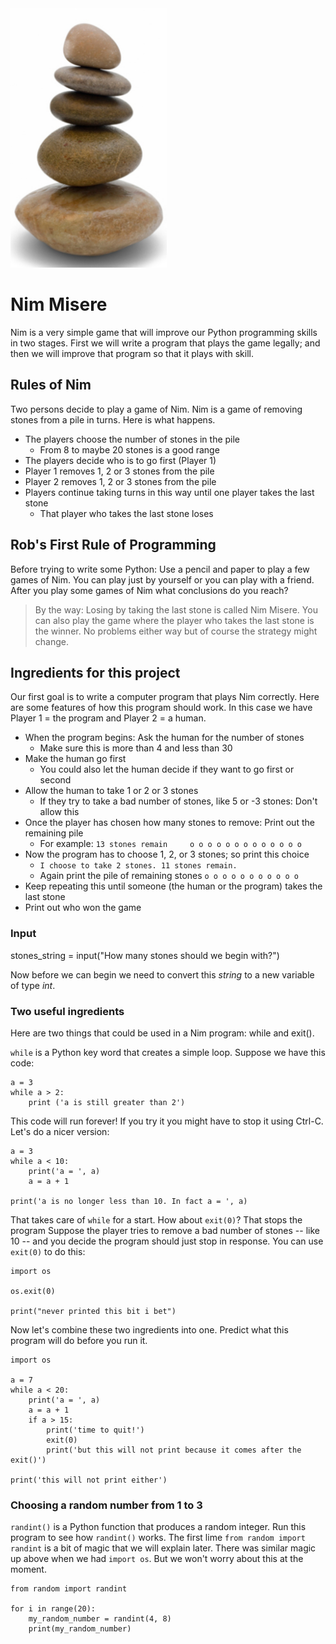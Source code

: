 <img src="https://github.com/robfatland/pythonbytes/blob/master/nim/nim_pile.png" alt="drawing" width="250"/>


# Nim Misere


Nim is a very simple game that will improve our Python programming skills in two stages. 
First we will write a program that plays the game legally; and then we will improve
that program so that it plays with skill.


## Rules of Nim


Two persons decide to play a game of Nim. Nim is a game of removing stones from a pile
in turns. Here is what happens.


* The players choose the number of stones in the pile 
  * From 8 to maybe 20 stones is a good range
* The players decide who is to go first (Player 1)
* Player 1 removes 1, 2 or 3 stones from the pile 
* Player 2 removes 1, 2 or 3 stones from the pile
* Players continue taking turns in this way until one player takes the last stone
  * That player who takes the last stone loses
  

## Rob's First Rule of Programming


Before trying to write some Python: Use a pencil and paper to play a few games of Nim. 
You can play just by yourself or you can play with a friend. After you play some games
of Nim what conclusions do you reach? 

> By the way: Losing by taking the last stone is called Nim Misere. You can also play
the game where the player who takes the last stone is the winner. No problems either
way but of course the strategy might change.


## Ingredients for this project


Our first goal is to write a computer program that plays Nim correctly. 
Here are some features of how this program should work. In this case 
we have Player 1 = the program and Player 2 = a human. 

* When the program begins: Ask the human for the number of stones
  * Make sure this is more than 4 and less than 30
* Make the human go first
  * You could also let the human decide if they want to go first or second
* Allow the human to take 1 or 2 or 3 stones
  * If they try to take a bad number of stones, like 5 or -3 stones: Don't allow this
* Once the player has chosen how many stones to remove: Print out the remaining pile 
  * For example: `13 stones remain     o o o o o o o o o o o o o`
* Now the program has to choose 1, 2, or 3 stones; so print this choice
  * `I choose to take 2 stones. 11 stones remain.`
  * Again print the pile of remaining stones `o o o o o o o o o o o`
* Keep repeating this until someone (the human or the program) takes the last stone
* Print out who won the game

### Input

stones_string = input("How many stones should we begin with?")

Now before we can begin we need to convert this *string* to a new variable of type *int*.


### Two useful ingredients


Here are two things that could be used in a Nim program: while and exit(). 


`while` is a Python key word that creates a simple loop. Suppose we have this code: 


```
a = 3
while a > 2:
    print ('a is still greater than 2')
```

This code will run forever! If you try it you might have to stop it using Ctrl-C. Let's do a nicer version: 


```
a = 3
while a < 10:
    print('a = ', a)
    a = a + 1

print('a is no longer less than 10. In fact a = ', a)
```

That takes care of `while` for a start. How about `exit(0)`? That stops the program
Suppose the player tries to remove a bad number of stones -- like 10 -- and you decide the program should
just stop in response. You can use `exit(0)` to do this: 

```
import os

os.exit(0)

print("never printed this bit i bet")
```


Now let's combine these two ingredients into one. Predict what this program will do before you run it. 


```
import os

a = 7
while a < 20: 
    print('a = ', a)
    a = a + 1
    if a > 15:
        print('time to quit!')
        exit(0)
        print('but this will not print because it comes after the exit()')

print('this will not print either')
```

### Choosing a random number from 1 to 3

`randint()` is a Python function that produces a random integer. 
Run this program to see how `randint()` works. The first lime `from random import randint` is a bit 
of magic that we will explain later. There was similar magic up above when we had `import os`. But
we won't worry about this at the moment. 

```
from random import randint

for i in range(20):
    my_random_number = randint(4, 8)
    print(my_random_number)
```

